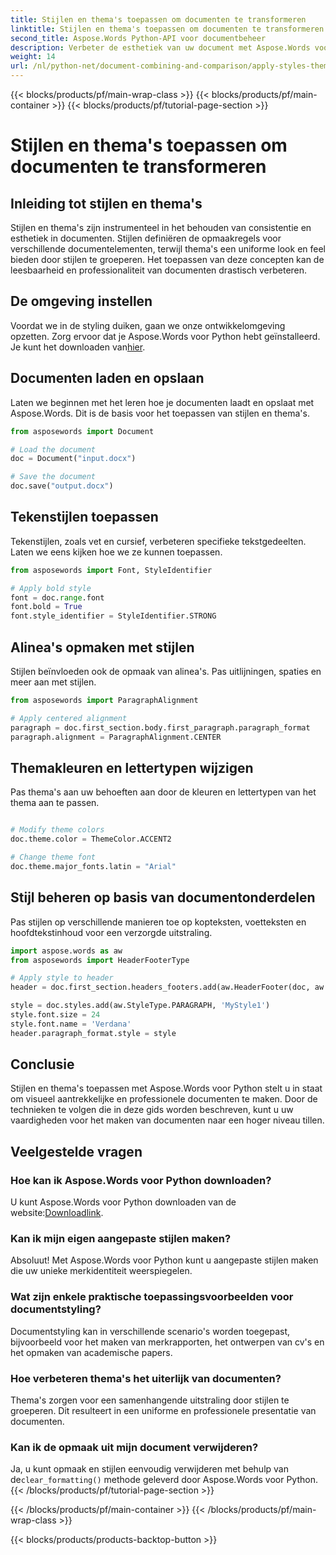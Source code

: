```yaml
---
title: Stijlen en thema's toepassen om documenten te transformeren
linktitle: Stijlen en thema's toepassen om documenten te transformeren
second_title: Aspose.Words Python-API voor documentbeheer
description: Verbeter de esthetiek van uw document met Aspose.Words voor Python. Pas moeiteloos stijlen, thema's en aanpassingen toe.
weight: 14
url: /nl/python-net/document-combining-and-comparison/apply-styles-themes-documents/
---
```


{{< blocks/products/pf/main-wrap-class >}}
{{< blocks/products/pf/main-container >}}
{{< blocks/products/pf/tutorial-page-section >}}

# Stijlen en thema's toepassen om documenten te transformeren


## Inleiding tot stijlen en thema's

Stijlen en thema's zijn instrumenteel in het behouden van consistentie en esthetiek in documenten. Stijlen definiëren de opmaakregels voor verschillende documentelementen, terwijl thema's een uniforme look en feel bieden door stijlen te groeperen. Het toepassen van deze concepten kan de leesbaarheid en professionaliteit van documenten drastisch verbeteren.

## De omgeving instellen

Voordat we in de styling duiken, gaan we onze ontwikkelomgeving opzetten. Zorg ervoor dat je Aspose.Words voor Python hebt geïnstalleerd. Je kunt het downloaden van[hier](https://releases.aspose.com/words/python/).

## Documenten laden en opslaan

Laten we beginnen met het leren hoe je documenten laadt en opslaat met Aspose.Words. Dit is de basis voor het toepassen van stijlen en thema's.

```python
from asposewords import Document

# Load the document
doc = Document("input.docx")

# Save the document
doc.save("output.docx")
```

## Tekenstijlen toepassen

Tekenstijlen, zoals vet en cursief, verbeteren specifieke tekstgedeelten. Laten we eens kijken hoe we ze kunnen toepassen.

```python
from asposewords import Font, StyleIdentifier

# Apply bold style
font = doc.range.font
font.bold = True
font.style_identifier = StyleIdentifier.STRONG
```

## Alinea's opmaken met stijlen

Stijlen beïnvloeden ook de opmaak van alinea's. Pas uitlijningen, spaties en meer aan met stijlen.

```python
from asposewords import ParagraphAlignment

# Apply centered alignment
paragraph = doc.first_section.body.first_paragraph.paragraph_format
paragraph.alignment = ParagraphAlignment.CENTER
```

## Themakleuren en lettertypen wijzigen

Pas thema's aan uw behoeften aan door de kleuren en lettertypen van het thema aan te passen.

```python

# Modify theme colors
doc.theme.color = ThemeColor.ACCENT2

# Change theme font
doc.theme.major_fonts.latin = "Arial"
```

## Stijl beheren op basis van documentonderdelen

Pas stijlen op verschillende manieren toe op kopteksten, voetteksten en hoofdtekstinhoud voor een verzorgde uitstraling.

```python
import aspose.words as aw
from asposewords import HeaderFooterType

# Apply style to header
header = doc.first_section.headers_footers.add(aw.HeaderFooter(doc, aw.HeaderFooterType.HEADER_PRIMARY))

style = doc.styles.add(aw.StyleType.PARAGRAPH, 'MyStyle1')
style.font.size = 24
style.font.name = 'Verdana'
header.paragraph_format.style = style
```

## Conclusie

Stijlen en thema's toepassen met Aspose.Words voor Python stelt u in staat om visueel aantrekkelijke en professionele documenten te maken. Door de technieken te volgen die in deze gids worden beschreven, kunt u uw vaardigheden voor het maken van documenten naar een hoger niveau tillen.

## Veelgestelde vragen

### Hoe kan ik Aspose.Words voor Python downloaden?

 U kunt Aspose.Words voor Python downloaden van de website:[Downloadlink](https://releases.aspose.com/words/python/).

### Kan ik mijn eigen aangepaste stijlen maken?

Absoluut! Met Aspose.Words voor Python kunt u aangepaste stijlen maken die uw unieke merkidentiteit weerspiegelen.

### Wat zijn enkele praktische toepassingsvoorbeelden voor documentstyling?

Documentstyling kan in verschillende scenario's worden toegepast, bijvoorbeeld voor het maken van merkrapporten, het ontwerpen van cv's en het opmaken van academische papers.

### Hoe verbeteren thema's het uiterlijk van documenten?

Thema's zorgen voor een samenhangende uitstraling door stijlen te groeperen. Dit resulteert in een uniforme en professionele presentatie van documenten.

### Kan ik de opmaak uit mijn document verwijderen?

Ja, u kunt opmaak en stijlen eenvoudig verwijderen met behulp van de`clear_formatting()` methode geleverd door Aspose.Words voor Python.
{{< /blocks/products/pf/tutorial-page-section >}}

{{< /blocks/products/pf/main-container >}}
{{< /blocks/products/pf/main-wrap-class >}}

{{< blocks/products/products-backtop-button >}}
